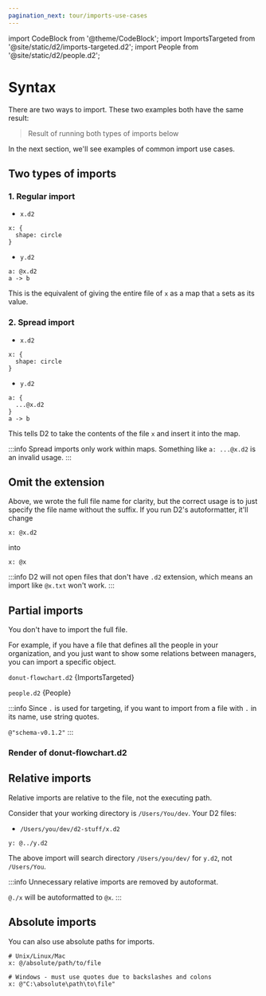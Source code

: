 ```yaml
---
pagination_next: tour/imports-use-cases
---
```

import CodeBlock from '@theme/CodeBlock';
import ImportsTargeted from '@site/static/d2/imports-targeted.d2';
import People from '@site/static/d2/people.d2';

# Syntax

There are two ways to import. These two examples both have the same result:

<div className="embedSVG" dangerouslySetInnerHTML={{__html: require('@site/static/img/generated/imports-normal.svg2')}}></div>

> Result of running both types of imports below

In the next section, we'll see examples of common import use cases.

## Two types of imports

### 1. Regular import

- `x.d2`
```d2-incomplete
x: {
  shape: circle
}
```
- `y.d2`
```d2-incomplete
a: @x.d2
a -> b
```

This is the equivalent of giving the entire file of `x` as a map that `a` sets as its
value.

### 2. Spread import

- `x.d2`
```d2-incomplete
x: {
  shape: circle
}
```
- `y.d2`
```d2-incomplete
a: {
  ...@x.d2
}
a -> b
```

This tells D2 to take the contents of the file `x` and insert it into the map.

:::info
Spread imports only work within maps. Something like `a: ...@x.d2` is an invalid usage.
:::

## Omit the extension

Above, we wrote the full file name for clarity, but the correct usage is to just specify
the file name without the suffix. If you run D2's autoformatter, it'll change

```d2-incomplete
x: @x.d2
```

into

```d2-incomplete
x: @x
```

:::info
D2 will not open files that don't have `.d2` extension, which means an import like
`@x.txt` won't work.
:::

## Partial imports

You don't have to import the full file.

For example, if you have a file that defines all the people in your organization, and you
just want to show some relations between managers, you can import a specific object.


`donut-flowchart.d2`
<CodeBlock className="language-d2-incomplete">
    {ImportsTargeted}
</CodeBlock>

`people.d2`
<CodeBlock className="language-d2-incomplete">
    {People}
</CodeBlock>

:::info
Since `.` is used for targeting, if you want to import from a file with `.` in its name,
use string quotes.

`@"schema-v0.1.2"`
:::

### Render of donut-flowchart.d2

<div className="embedSVG" dangerouslySetInnerHTML={{__html: require('@site/static/img/generated/imports-targeted.svg2')}}></div>

## Relative imports

Relative imports are relative to the file, not the executing path.

Consider that your working directory is `/Users/You/dev`. Your D2 files:

- `/Users/you/dev/d2-stuff/x.d2`
```d2-incomplete
y: @../y.d2
```

The above import will search directory `/Users/you/dev/` for `y.d2`, not `/Users/You`.

:::info
Unnecessary relative imports are removed by autoformat.

`@./x` will be autoformatted to `@x`.
:::

## Absolute imports

You can also use absolute paths for imports.

```d2-incomplete
# Unix/Linux/Mac
x: @/absolute/path/to/file

# Windows - must use quotes due to backslashes and colons
x: @"C:\absolute\path\to\file"
```
